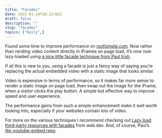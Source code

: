 ```yaml
---
title: "Facades"
date: 2022-01-24T18:13:02Z
draft: false
description: ""
slug: "facades"
topics: ["Daily",]
---
```


Found some time to improve performance on [roofsimple.com](https://roofsimple.com/). Now rather than rending video content directly in iFrames on page load, it’s now now lazy-loaded using [a nice little facade technique from Paul Irish](https://github.com/paulirish/lite-youtube-embed).

If all this is new to you, using a facade is just a fancy way of saying you’re replacing the actual embedded video with a static image that looks similar. 

Video is expensive in terms of performance, so it makes far more sense to render a static image on page load, then swap out the image for the iFrame, when a visitor clicks the play button. A simple but effective way to improve speed and user experience.

The performance gains from such a simple enhancement make it well worth looking into, especially if your websites contain lots of video. 

For more on the various techniques I recommend checking out [Lazy load third-party resources with facades](https://web.dev/third-party-facades/)  from web.dev. And, of course, Paul’s [lite-youtube-embed repo](https://github.com/paulirish/lite-youtube-embed).